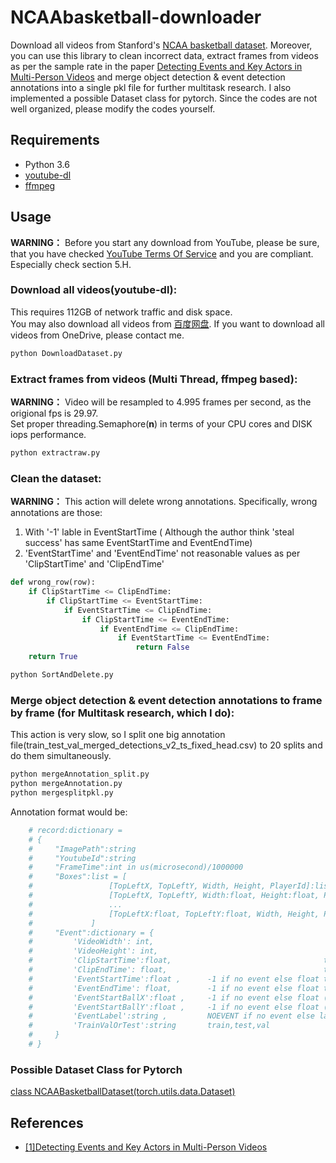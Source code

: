 # NCAAbasketball-downloader
Download all videos from Stanford's [NCAA basketball dataset](http://basketballattention.appspot.com/). Moreover, you can use this library to clean incorrect data, extract frames from videos as per the sample rate in the paper [Detecting Events and Key Actors in Multi-Person Videos](https://arxiv.org/abs/1511.02917) and merge object detection & event detection annotations into a single pkl file for further multitask research. I also implemented a possible Dataset class for pytorch. Since the codes are not well organized, please modify the codes yourself.   

## Requirements
- Python 3.6
- [youtube-dl](https://github.com/ytdl-org/youtube-dl)
- [ffmpeg](http://ffmpeg.org/)

## Usage

**WARNING：** Before you start any download from YouTube, please be sure, that you have checked [YouTube Terms Of Service](https://www.youtube.com/static?template=terms) and you are compliant. Especially check section 5.H.  

### Download all videos(youtube-dl):
This requires 112GB of network traffic and disk space.  
You may also download all videos from [百度网盘](https://pan.baidu.com/s/1YECjdnjmwi_0T-gBXNoGQQ). If you want to download all videos from OneDrive, please contact me.  
```python
python DownloadDataset.py
```
  
### Extract frames from videos (Multi Thread, ffmpeg based):
**WARNING：** Video will be resampled to 4.995 frames per second, as the origional fps is 29.97.  
Set proper threading.Semaphore(**n**) in terms of your CPU cores and DISK iops performance.  
```python
python extractraw.py
```

### Clean the dataset:
**WARNING：** This action will delete wrong annotations. Specifically, wrong annotations are those:
1. With '-1' lable in EventStartTime ( Although the author think 'steal success' has same EventStartTime and EventEndTime)
2. 'EventStartTime' and 'EventEndTime' not reasonable values as per 'ClipStartTime' and 'ClipEndTime'  
```python
def wrong_row(row):
    if ClipStartTime <= ClipEndTime:
        if ClipStartTime <= EventStartTime:
            if EventStartTime <= ClipEndTime:
                if ClipStartTime <= EventEndTime:
                    if EventEndTime <= ClipEndTime:
                        if EventStartTime <= EventEndTime:
                            return False
    return True
```
```python
python SortAndDelete.py
```
### Merge object detection & event detection annotations to frame by frame (for Multitask research, which I do):
This action is very slow, so I split one big annotation file(train_test_val_merged_detections_v2_ts_fixed_head.csv) to 20 splits and do them simultaneously.
```python
python mergeAnnotation_split.py
python mergeAnnotation.py
python mergesplitpkl.py
```
Annotation format would be:  
```python
    # record:dictionary =
    # {
    #     "ImagePath":string
    #     "YoutubeId":string
    #     "FrameTime":int in us(microsecond)/1000000
    #     "Boxes":list = [
    #                 [TopLeftX, TopLeftY, Width, Height, PlayerId]:list,   percentage, not absolute size
    #                 [TopLeftX, TopLeftY, Width:float, Height:float, PlayerId:string],
    #                 ...
    #                 [TopLeftX:float, TopLeftY:float, Width, Height, PlayerId],
    #             ]
    #     "Event":dictionary = {
    #         'VideoWidth': int,
    #         'VideoHeight': int,
    #         'ClipStartTime':float,                                  time in ms(millisecond)/1000
    #         'ClipEndTime': float,                                   time in ms(millisecond)/1000
    #         'EventStartTime':float ,      -1 if no event else float time in ms(millisecond)/1000
    #         'EventEndTime': float,        -1 if no event else float time in ms(millisecond)/1000
    #         'EventStartBallX':float ,     -1 if no event else float (not used in this paper)
    #         'EventStartBallY':float ,     -1 if no event else float (not used in this paper)
    #         'EventLabel':string ,         NOEVENT if no event else label
    #         'TrainValOrTest':string       train,test,val
    #     }
    # }
```
### Possible Dataset Class for Pytorch
[class NCAABasketballDataset(torch.utils.data.Dataset)](https://github.com/jszgz/FCOS-YOOO/blob/master/fcos_core/data/datasets/ncaa.py)
## References
- [[1]Detecting Events and Key Actors in Multi-Person Videos](https://arxiv.org/abs/1511.02917)
